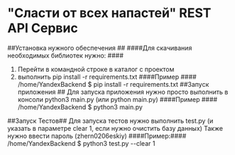 # "Сласти от всех напастей" REST API Сервис #
##Установка нужного обеспечения ##
####Для скачивания необходимых библиотек нужно: ####
1. Перейти в командной строке в каталог с проектом
2. выполнить pip install -r requirements.txt
####Пример ####
/home/YandexBackend $ pip install -r requirements.txt
##Запуск приложения ##
Для запуска приложения нужно просто выполнить в консоли 
python3 main.py (или python main.py)
####Пример #### 
/home/YandexBackend $ python3 main.py

##Запуск Тестов##
Для запуска тестов нужно выполнить test.py
(и указать в параметре clear 1, если нужно очистить базу данных)
Также нужно ввести пароль (zhern0206eskiy)
####Пример:####
/home/YandexBackend $ python3 test.py --clear 1
